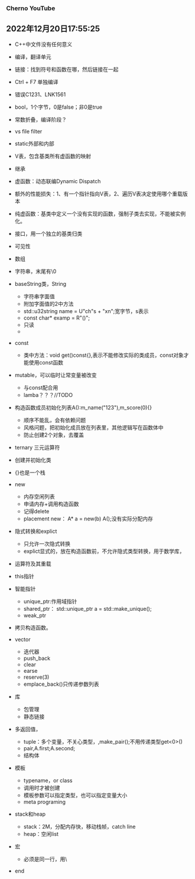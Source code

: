 ### Cherno YouTube  
2022年12月20日17:55:25
---
- C++中文件没有任何意义  
- 编译，翻译单元  
- 链接：找到符号和函数在哪，然后链接在一起  
- Ctrl + F7 单独编译  
- 错误C1231、LNK1561  
- bool，1个字节，0是false；非0是true  
- 常数折叠，编译阶段？  
- vs file filter  
- static外部和内部  
- V表，包含基类所有虚函数的映射    
- 继承  
- 虚函数：动态联编Dynamic Dispatch  
- 额外的性能损失：1、有一个指针指向V表，2、遍历V表决定使用哪个重载版本    
- 纯虚函数：基类中定义一个没有实现的函数，强制子类去实现，不能被实例化。  
- 接口，用一个独立的基类归类  
- 可见性  
- 数组  
- 字符串，末尾有\0  
- baseString类，String  
  - 字符串字面值
  - 附加字面值的2中方法  
  - std::u32string name = U"ch"s + "xn";宽字节，s表示  
  - const char* examp = R"()";  
  - 只读  
  - 
- const 
  - 类中方法：void get()const{},表示不能修改实际的类成员，const对象才能使用const函数   
- mutable，可以临时让常变量被改变  
  - 与const配合用  
  - lamba？？？//TODO  
- 构造函数成员初始化列表A():m_name("123"),m_score(0){}  
  -  顺序不能乱，会有依赖问题  
  -  风格问题，把初始化成员放在列表里，其他逻辑写在函数体中  
  -  防止创建2个对象，去覆盖  
- ternary 三元运算符  
- 创建并初始化类  
- {}也是一个栈  
- new  
  - 内存空闲列表  
  - 申请内存+调用构造函数
  - 记得delete  
  - placement new： A* a = new(b) A();没有实际分配内存
- 隐式转换和explict  
  - 只允许一次隐式转换  
  - explict显式的，放在构造函数前，不允许隐式类型转换，用于数学库，  
- 运算符及其重载  
- this指针  
- 智能指针  
  - unique_ptr:作用域指针<memory>   
  - shared_ptr： std::unique_ptr<A> a = std::make_unique<A>();  
  - weak_ptr  
- 拷贝构造函数。  
- vector
  - 迭代器  
  - push_back  
  - clear  
  - earse  
  - reserve(3)
  - emplace_back()只传递参数列表
- 库  
  - 包管理  
  - 静态链接  
- 多返回值，
  - tuple：多个变量，不关心类型，<functional>,make_pair();不用传递类型get<0>()  
  - pair,A.first;A.second;  
  - 结构体  
- 模板  
  - typename，or class
  - 调用时才被创建  
  - 模板参数可以指定类型，也可以指定变量大小  
  - meta programing  
- stack和heap  
  - stack：2M，分配内存快，移动栈帧，catch line  
  - heap：空闲list  
- 宏  
  - 必须是同一行，用\  
  
- end
